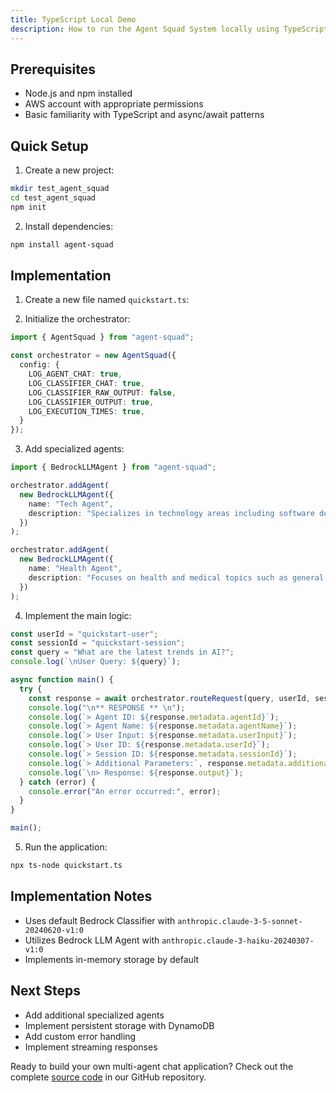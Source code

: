 ```yaml
---
title: TypeScript Local Demo
description: How to run the Agent Squad System locally using TypeScript
---
```


## Prerequisites
- Node.js and npm installed
- AWS account with appropriate permissions
- Basic familiarity with TypeScript and async/await patterns

## Quick Setup

1. Create a new project:
```bash
mkdir test_agent_squad
cd test_agent_squad
npm init
```

2. Install dependencies:
```bash
npm install agent-squad
```

## Implementation

1. Create a new file named `quickstart.ts`:

2. Initialize the orchestrator:
```typescript
import { AgentSquad } from "agent-squad";

const orchestrator = new AgentSquad({
  config: {
    LOG_AGENT_CHAT: true,
    LOG_CLASSIFIER_CHAT: true,
    LOG_CLASSIFIER_RAW_OUTPUT: false,
    LOG_CLASSIFIER_OUTPUT: true,
    LOG_EXECUTION_TIMES: true,
  }
});
```

3. Add specialized agents:
```typescript
import { BedrockLLMAgent } from "agent-squad";

orchestrator.addAgent(
  new BedrockLLMAgent({
    name: "Tech Agent",
    description: "Specializes in technology areas including software development, hardware, AI, cybersecurity, blockchain, cloud computing, emerging tech innovations, and pricing/costs related to technology products and services.",
  })
);

orchestrator.addAgent(
  new BedrockLLMAgent({
    name: "Health Agent",
    description: "Focuses on health and medical topics such as general wellness, nutrition, diseases, treatments, mental health, fitness, healthcare systems, and medical terminology or concepts.",
  })
);
```

4. Implement the main logic:
```typescript
const userId = "quickstart-user";
const sessionId = "quickstart-session";
const query = "What are the latest trends in AI?";
console.log(`\nUser Query: ${query}`);

async function main() {
  try {
    const response = await orchestrator.routeRequest(query, userId, sessionId);
    console.log("\n** RESPONSE ** \n");
    console.log(`> Agent ID: ${response.metadata.agentId}`);
    console.log(`> Agent Name: ${response.metadata.agentName}`);
    console.log(`> User Input: ${response.metadata.userInput}`);
    console.log(`> User ID: ${response.metadata.userId}`);
    console.log(`> Session ID: ${response.metadata.sessionId}`);
    console.log(`> Additional Parameters:`, response.metadata.additionalParams);
    console.log(`\n> Response: ${response.output}`);
  } catch (error) {
    console.error("An error occurred:", error);
  }
}

main();
```

5. Run the application:
```bash
npx ts-node quickstart.ts
```

## Implementation Notes
- Uses default Bedrock Classifier with `anthropic.claude-3-5-sonnet-20240620-v1:0`
- Utilizes Bedrock LLM Agent with `anthropic.claude-3-haiku-20240307-v1:0`
- Implements in-memory storage by default

## Next Steps
- Add additional specialized agents
- Implement persistent storage with DynamoDB
- Add custom error handling
- Implement streaming responses

Ready to build your own multi-agent chat application? Check out the complete [source code](https://github.com/awslabs/agent-squad/tree/main/examples/local-demo) in our GitHub repository.
